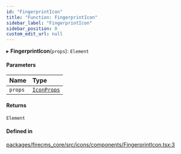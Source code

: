 ```yaml
---
id: "FingerprintIcon"
title: "Function: FingerprintIcon"
sidebar_label: "FingerprintIcon"
sidebar_position: 0
custom_edit_url: null
---
```


▸ **FingerprintIcon**(`props`): `Element`

#### Parameters

| Name | Type |
| :------ | :------ |
| `props` | [`IconProps`](../types/IconProps.md) |

#### Returns

`Element`

#### Defined in

[packages/firecms_core/src/icons/components/FingerprintIcon.tsx:3](https://github.com/FireCMSco/firecms/blob/d45f3739/packages/firecms_core/src/icons/components/FingerprintIcon.tsx#L3)
